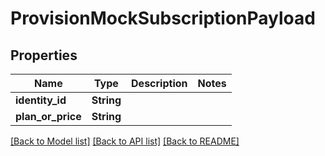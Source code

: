 # ProvisionMockSubscriptionPayload

## Properties

Name | Type | Description | Notes
------------ | ------------- | ------------- | -------------
**identity_id** | **String** |  | 
**plan_or_price** | **String** |  | 

[[Back to Model list]](../README.md#documentation-for-models) [[Back to API list]](../README.md#documentation-for-api-endpoints) [[Back to README]](../README.md)


